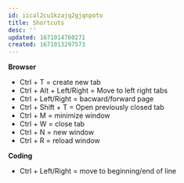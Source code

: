 ```yaml
---
id: iical2cu1kzajq2gjqnpoto
title: Shortcuts
desc: ''
updated: 1671014760271
created: 1671013297573
---
```


**Browser**

- Ctrl + T = create new tab
- Ctrl + Alt + Left/Right = Move to left right tabs
- Ctrl + Left/Right = bacward/forward page
- Ctrl + Shift + T = Open previously closed tab
- Ctrl + M = minimize window
- Ctrl + W = close tab
- Ctrl + N = new window 
- Ctrl + R = reload window

**Coding**
- Ctrl + Left/Right = move to beginning/end of line